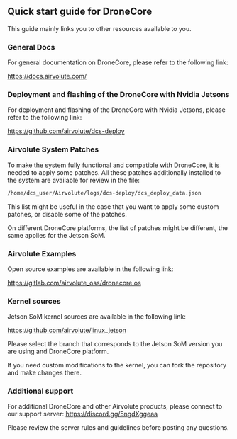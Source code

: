 ## Quick start guide for DroneCore

This guide mainly links you to other resources available to you.

### General Docs

For general documentation on DroneCore, please refer to the following link:

https://docs.airvolute.com/

### Deployment and flashing of the DroneCore with Nvidia Jetsons

For deployment and flashing of the DroneCore with Nvidia Jetsons, please refer to the following link:

https://github.com/airvolute/dcs-deploy

### Airvolute System Patches

To make the system fully functional and compatible with DroneCore, it is needed to apply some patches. 
All these patches additionally installed to the system are available for review in the file:

```bash
/home/dcs_user/Airvolute/logs/dcs-deploy/dcs_deploy_data.json
```

This list might be useful in the case that you want to apply some custom patches, or disable some of the patches.

On different DroneCore platforms, the list of patches might be different, the same applies for the Jetson SoM.

### Airvolute Examples 

Open source examples are available in the following link:

https://gitlab.com/airvolute_oss/dronecore.os

### Kernel sources

Jetson SoM kernel sources are available in the following link:

https://github.com/airvolute/linux_jetson

Please select the branch that corresponds to the Jetson SoM version you are using and DroneCore platform.

If you need custom modifications to the kernel, you can fork the repository and make changes there.

### Additional support

For additional DroneCore and other Airvolute products, please connect to our support server: https://discord.gg/5ngdXggeaa

Please review the server rules and guidelines before posting any questions.

